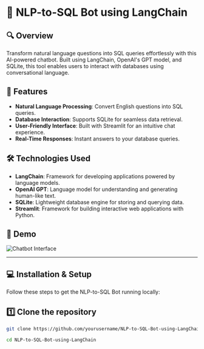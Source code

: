 # 🧠 NLP-to-SQL Bot using LangChain

## 🔍 Overview

Transform natural language questions into SQL queries effortlessly with this AI-powered chatbot. Built using LangChain, OpenAI's GPT model, and SQLite, this tool enables users to interact with databases using conversational language.

## 🚀 Features

- **Natural Language Processing**: Convert English questions into SQL queries.
- **Database Interaction**: Supports SQLite for seamless data retrieval.
- **User-Friendly Interface**: Built with Streamlit for an intuitive chat experience.
- **Real-Time Responses**: Instant answers to your database queries.

## 🛠️ Technologies Used

- **LangChain**: Framework for developing applications powered by language models.
- **OpenAI GPT**: Language model for understanding and generating human-like text.
- **SQLite**: Lightweight database engine for storing and querying data.
- **Streamlit**: Framework for building interactive web applications with Python.

## 📸 Demo

![Chatbot Interface](assets/screenshot.png)

---

## 💻 Installation & Setup

Follow these steps to get the NLP-to-SQL Bot running locally:

## 1️⃣ Clone the repository

```bash
git clone https://github.com/yourusername/NLP-to-SQL-Bot-using-LangChain.git

cd NLP-to-SQL-Bot-using-LangChain
